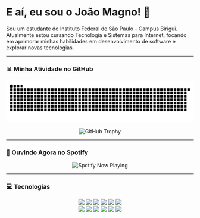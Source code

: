 # E aí, eu sou o João Magno! 👋

Sou um estudante do Instituto Federal de São Paulo - Campus Birigui. Atualmente estou cursando Tecnologia e Sistemas para Internet, focando em aprimorar minhas habilidades em desenvolvimento de software e explorar novas tecnologias.

---

### 📊 Minha Atividade no GitHub

<p align="center">
  <img src="https://raw.githubusercontent.com/joaomagno1/joaomagno1/main/dist/github-snake-dark.svg" alt="Snake Animation"/>
</p>
<p align="center">
  <img src="https://github-profile-trophy.vercel.app/?username=joaomagno1&theme=dracula&column=7&margin-w=15&margin-h=15" alt="GitHub Trophy"/>
</p>

---

### 🎵 Ouvindo Agora no Spotify

<p align="center">
  <img src="https://readme-spotify.vercel.app/api/now-playing" alt="Spotify Now Playing" width="350"/>
</p>

---

### 💻 Tecnologias

<p align="center">
  <img src="https://img.shields.io/badge/-JavaScript-F7DF1E?style=for-the-badge&logo=javascript&logoColor=black" />
  <img src="https://img.shields.io/badge/-TypeScript-3178C6?style=for-the-badge&logo=typescript&logoColor=white" />
  <img src="https://img.shields.io/badge/-C%23-512BD4?style=for-the-badge&logo=csharp&logoColor=white" />
  <img src="https://img.shields.io/badge/-C++-00599C?style=for-the-badge&logo=c%2B%2B&logoColor=white" />
  <img src="https://img.shields.io/badge/-HTML5-E34F26?style=for-the-badge&logo=html5&logoColor=white" />
  <img src="https://img.shields.io/badge/-CSS3-1572B6?style=for-the-badge&logo=css3&logoColor=white" />
  <br/>
  <img src="https://img.shields.io/badge/-Linux-FCC624?style=for-the-badge&logo=linux&logoColor=black" />
  <img src="https://img.shields.io/badge/-Ubuntu-E95420?style=for-the-badge&logo=ubuntu&logoColor=white" />
  <img src="https://img.shields.io/badge/-Windows-0078D6?style=for-the-badge&logo=windows&logoColor=white" />
  <img src="https://img.shields.io/badge/-VirtualBox-2B587A?style=for-the-badge&logo=virtualbox&logoColor=white" />
  <img src="https://img.shields.io/badge/-Git-F05032?style=for-the-badge&logo=git&logoColor=white" />
  <img src="https://img.shields.io/badge/-PostgreSQL-336791?style=for-the-badge&logo=postgresql&logoColor=white" />
  <img src="
